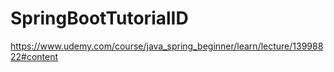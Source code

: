 # SpringBootTutorialID
https://www.udemy.com/course/java_spring_beginner/learn/lecture/13998822#content
